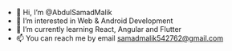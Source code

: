 - 👋 Hi, I’m @AbdulSamadMalik
- 👀 I’m interested in Web & Android Development
- 🌱 I’m currently learning React, Angular and Flutter
- 📫 You can reach me by email samadmalik542762@gmail.com
